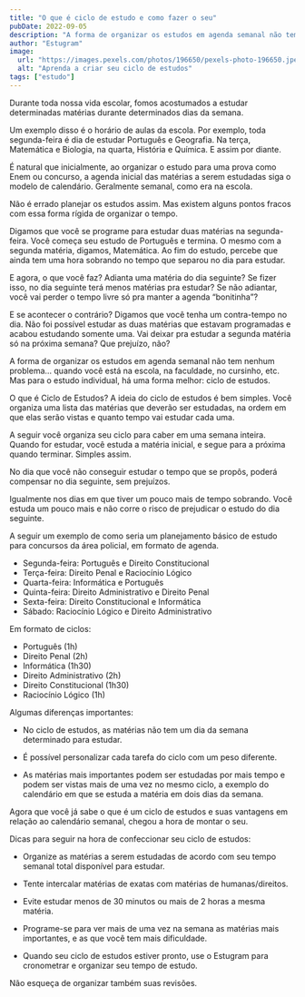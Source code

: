 ```yaml
---
title: "O que é ciclo de estudo e como fazer o seu"
pubDate: 2022-09-05
description: "A forma de organizar os estudos em agenda semanal não tem nenhum problema… quando você está na escola, na faculdade, no cursinho, etc. Mas para o estudo individual, há uma forma melhor: ciclo de estudos."
author: "Estugram"
image:
  url: "https://images.pexels.com/photos/196650/pexels-photo-196650.jpeg?auto=compress&cs=tinysrgb&w=1260&h=750&dpr=1"
  alt: "Aprenda a criar seu ciclo de estudos"
tags: ["estudo"]
---
```


Durante toda nossa vida escolar, fomos acostumados a estudar determinadas matérias durante determinados dias da semana.

Um exemplo disso é o horário de aulas da escola. Por exemplo, toda segunda-feira é dia de estudar Português e Geografia. Na terça, Matemática e Biologia, na quarta, História e Química. E assim por diante.

É natural que inicialmente, ao organizar o estudo para uma prova como Enem ou concurso, a agenda inicial das matérias a serem estudadas siga o modelo de calendário. Geralmente semanal, como era na escola.

Não é errado planejar os estudos assim. Mas existem alguns pontos fracos com essa forma rígida de organizar o tempo.

Digamos que você se programe para estudar duas matérias na segunda-feira. Você começa seu estudo de Português e termina. O mesmo com a segunda matéria, digamos, Matemática. Ao fim do estudo, percebe que ainda tem uma hora sobrando no tempo que separou no dia para estudar.

E agora, o que você faz? Adianta uma matéria do dia seguinte? Se fizer isso, no dia seguinte terá menos matérias pra estudar? Se não adiantar, você vai perder o tempo livre só pra manter a agenda “bonitinha”?

E se acontecer o contrário? Digamos que você tenha um contra-tempo no dia. Não foi possível estudar as duas matérias que estavam programadas e acabou estudando somente uma. Vai deixar pra estudar a segunda matéria só na próxima semana? Que prejuízo, não?

A forma de organizar os estudos em agenda semanal não tem nenhum problema… quando você está na escola, na faculdade, no cursinho, etc. Mas para o estudo individual, há uma forma melhor: ciclo de estudos.

O que é Ciclo de Estudos? A ideia do ciclo de estudos é bem simples. Você organiza uma lista das matérias que deverão ser estudadas, na ordem em que elas serão vistas e quanto tempo vai estudar cada uma.

A seguir você organiza seu ciclo para caber em uma semana inteira. Quando for estudar, você estuda a matéria inicial, e segue para a próxima quando terminar. Simples assim.

No dia que você não conseguir estudar o tempo que se propôs, poderá compensar no dia seguinte, sem prejuízos.

Igualmente nos dias em que tiver um pouco mais de tempo sobrando. Você estuda um pouco mais e não corre o risco de prejudicar o estudo do dia seguinte.

A seguir um exemplo de como seria um planejamento básico de estudo para concursos da área policial, em formato de agenda.

- Segunda-feira: Português e Direito Constitucional
- Terça-feira: Direito Penal e Raciocínio Lógico
- Quarta-feira: Informática e Português
- Quinta-feira: Direito Administrativo e Direito Penal
- Sexta-feira: Direito Constitucional e Informática
- Sábado: Raciocínio Lógico e Direito Administrativo

Em formato de ciclos:

- Português (1h)
- Direito Penal (2h)
- Informática (1h30)
- Direito Administrativo (2h)
- Direito Constitucional (1h30)
- Raciocínio Lógico (1h)

Algumas diferenças importantes:

- No ciclo de estudos, as matérias não tem um dia da semana determinado para estudar.

- É possível personalizar cada tarefa do ciclo com um peso diferente.

- As matérias mais importantes podem ser estudadas por mais tempo e podem ser vistas mais de uma vez no mesmo ciclo, a exemplo do calendário em que se estuda a matéria em dois dias da semana.

Agora que você já sabe o que é um ciclo de estudos e suas vantagens em relação ao calendário semanal, chegou a hora de montar o seu.

Dicas para seguir na hora de confeccionar seu ciclo de estudos:

- Organize as matérias a serem estudadas de acordo com seu tempo semanal total disponível para estudar.

- Tente intercalar matérias de exatas com matérias de humanas/direitos.

- Evite estudar menos de 30 minutos ou mais de 2 horas a mesma matéria.

- Programe-se para ver mais de uma vez na semana as matérias mais importantes, e as que você tem mais dificuldade.

- Quando seu ciclo de estudos estiver pronto, use o Estugram para cronometrar e organizar seu tempo de estudo.

Não esqueça de organizar também suas revisões.
